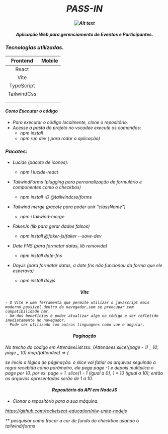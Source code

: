 <h1 align="center"><i>PASS-IN </h1>

<h4 align="center">  
	
![Alt text](https://github.com/JuCouto/PassIn-nlwUniteReact/assets/100319483/e8351a7c-d197-47ad-8563-9a4838abec4e)

</h4>

<h4 align="center">  
	Aplicação Web para gerenciamento de Eventos e Participantes.
</h4>

### Tecnologias utilizadas.

|  Frontend   | Mobile |
| :---------: | :----: |
|    React    |        |
|    Vite     |        |
| TypeScript  |        |
| TailwindCss |        |
|             |        |
|             |        |

#### Como Executar o código

- Para executar o código localmente, clone o repositório.
- Acesse a pasta do projeto no vscodee execute os comandos:
  - npm install
  - npm run dev ( para rodar a aplicação)

### Pacotes:

- Lucide (pacote de ícones):

  - npm i lucide-react

- TailwindForms (plugging para pernonalização de formulário e componentes como o checkbox)

  - npm install -D @tailwindcss/forms

- Tailwind merge (pacote para poder unir "className")

  - npm i tailwind-merge

- FakerJs (lib para gerar dados falsos)

  - npm install @faker-js/faker --save-dev

- Date FNS (para formatar datas, lib removida)

  - npm install date-fns

- DayJs (para formatar datas, a date fns não funcionou da forma que ele esperava)
  - npm install dayjs

<h4 align="center">  Vite </h4>

    - O Vite é uma ferramenta que permite utilizar o javascript mais moderno possível dentro do navegador,sem se preocupar com compatibilidade hmr.
    - Um dos benefícios é poder atualizar algo no código e ser refletido imediatamente no navegador.
    - Pode ser utilizado com outras linguagens como vue e angular.

<h4 align="center">  Paginação </h4>

No trecho do código em AttendeeList.tsx:
{Attendees.slice((page - 1) _ 10, page _ 10).map((attendee) => {

se inicia a lógica de páginação. o slice vai fatiar os arquivos seguindo a regra recebida como parâmetro, ele pega page -1 e depois multiplica o page por 10.
por ex: page = 1. slice(1 - 1 (igual a 0), 1 \* 10 (igual a 10), então os arquivos apresentados serão de 1 a 10.

<h4 align="center">  Repositório da API em NodeJS </h4>

- Clonar o repositório para a sua máquina.

https://github.com/rocketseat-education/nlw-unite-nodejs

</h4>

\*\* pesquisar como trocar a cor de fundo do checkbox usando o tailwind/forms

